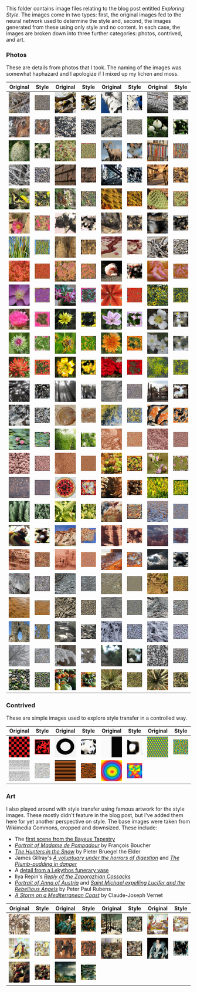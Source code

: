 This folder contains image files relating to the blog post entitled *Exploring Style*. The images come in two types: first, the original images fed to the neural network used to determine the style and, second, the images generated from these using only style and no content. In each case, the images are broken down into three further categories: photos, contrived, and art.

### Photos

These are details from photos that I took. The naming of the images was somewhat haphazard and I apologize if I mixed up my lichen and moss.

Original | Style   | Original | Style   | Original | Style    | Original | Style       
:-------:|:-------:|:--------:|:-------:|:--------:|:--------:|:--------:|:-------:
<img src="original-images/photos/algae1.jpg" width="90">  |  <img src="generated-styles/photos/algae1_style.jpg" width="90"> | <img src="original-images/photos/algae2.jpg" width="90">  |  <img src="generated-styles/photos/algae2_style.jpg" width="90"> | <img src="original-images/photos/aspen1.jpg" width="90">  |  <img src="generated-styles/photos/aspen1_style.jpg" width="90">  | <img src="original-images/photos/bark1.jpg" width="90"> | <img src="generated-styles/photos/bark1_style.jpg" width="90">
<img src="original-images/photos/bark2.jpg" width="90">  |  <img src="generated-styles/photos/bark2_style.jpg" width="90"> | <img src="original-images/photos/barnacles1.jpg" width="90">  |  <img src="generated-styles/photos/barnacles1_style.jpg" width="90"> | <img src="original-images/photos/barnacles2.jpg" width="90">  |  <img src="generated-styles/photos/barnacles2_style.jpg" width="90"> | <img src="original-images/photos/beargrass1.jpg" width="90">  |  <img src="generated-styles/photos/beargrass1_style.jpg" width="90"> 
<img src="original-images/photos/beargrass2.jpg" width="90">  |  <img src="generated-styles/photos/beargrass2_style.jpg" width="90"> | <img src="original-images/photos/berries1.jpg" width="90">  |  <img src="generated-styles/photos/berries1_style.jpg" width="90"> | <img src="original-images/photos/bighorn1.jpg" width="90">  |  <img src="generated-styles/photos/bighorn1_style.jpg" width="90"> | <img src="original-images/photos/books1.jpg" width="90">  |  <img src="generated-styles/photos/books1_style.jpg" width="90">
<img src="original-images/photos/branches1.jpg" width="90">  |  <img src="generated-styles/photos/branches1_style.jpg" width="90"> | <img src="original-images/photos/bricks1.jpg" width="90">  |  <img src="generated-styles/photos/bricks1_style.jpg" width="90"> | <img src="original-images/photos/bridge1.jpg" width="90">  |  <img src="generated-styles/photos/bridge1_style.jpg" width="90"> | <img src="original-images/photos/bridge2.jpg" width="90">  |  <img src="generated-styles/photos/bridge2_style.jpg" width="90">
<img src="original-images/photos/butterfly1.jpg" width="90">  |  <img src="generated-styles/photos/butterfly1_style.jpg" width="90"> | <img src="original-images/photos/butterfly2.jpg" width="90">  |  <img src="generated-styles/photos/butterfly2_style.jpg" width="90"> | <img src="original-images/photos/cactus1.jpg" width="90">  |  <img src="generated-styles/photos/cactus1_style.jpg" width="90"> | <img src="original-images/photos/cactus2.jpg" width="90">  |  <img src="generated-styles/photos/cactus2_style.jpg" width="90">
<img src="original-images/photos/cactus3.jpg" width="90">  |  <img src="generated-styles/photos/cactus3_style.jpg" width="90"> | <img src="original-images/photos/cat1.jpg" width="90">  |  <img src="generated-styles/photos/cat1_style.jpg" width="90"> | <img src="original-images/photos/cat2.jpg" width="90">  |  <img src="generated-styles/photos/cat2_style.jpg" width="90"> | <img src="original-images/photos/cat3.jpg" width="90">  |  <img src="generated-styles/photos/cat3_style.jpg" width="90">
<img src="original-images/photos/cattails1.jpg" width="90">  |  <img src="generated-styles/photos/cattails1_style.jpg" width="90"> | <img src="original-images/photos/cave1.jpg" width="90">  |  <img src="generated-styles/photos/cave1_style.jpg" width="90"> | <img src="original-images/photos/cherry1.jpg" width="90">  |  <img src="generated-styles/photos/cherry1_style.jpg" width="90"> | <img src="original-images/photos/driftwood1.jpg" width="90">  |  <img src="generated-styles/photos/driftwood1_style.jpg" width="90">
<img src="original-images/photos/fall_leaves1.jpg" width="90">  |  <img src="generated-styles/photos/fall_leaves1_style.jpg" width="90"> | <img src="original-images/photos/fall_leaves2.jpg" width="90">  |  <img src="generated-styles/photos/fall_leaves2_style.jpg" width="90"> | <img src="original-images/photos/flamingo1.jpg" width="90">  |  <img src="generated-styles/photos/flamingo1_style.jpg" width="90"> | <img src="original-images/photos/flower1.jpg" width="90">  |  <img src="generated-styles/photos/flower1_style.jpg" width="90">
<img src="original-images/photos/flower2.jpg" width="90">  |  <img src="generated-styles/photos/flower2_style.jpg" width="90"> | <img src="original-images/photos/flower3.jpg" width="90">  |  <img src="generated-styles/photos/flower3_style.jpg" width="90"> | <img src="original-images/photos/flower4.jpg" width="90">  |  <img src="generated-styles/photos/flower4_style.jpg" width="90"> | <img src="original-images/photos/flower5.jpg" width="90">  |  <img src="generated-styles/photos/flower5_style.jpg" width="90">
<img src="original-images/photos/flower6.jpg" width="90">  |  <img src="generated-styles/photos/flower6_style.jpg" width="90"> | <img src="original-images/photos/flower7.jpg" width="90">  |  <img src="generated-styles/photos/flower7_style.jpg" width="90"> | <img src="original-images/photos/flower8.jpg" width="90">  |  <img src="generated-styles/photos/flower8_style.jpg" width="90"> | <img src="original-images/photos/flower9.jpg" width="90">  |  <img src="generated-styles/photos/flower9_style.jpg" width="90">
<img src="original-images/photos/flower10.jpg" width="90">  |  <img src="generated-styles/photos/flower10_style.jpg" width="90"> | <img src="original-images/photos/flower11.jpg" width="90">  |  <img src="generated-styles/photos/flower11_style.jpg" width="90"> | <img src="original-images/photos/flower12.jpg" width="90">  |  <img src="generated-styles/photos/flower12_style.jpg" width="90"> | <img src="original-images/photos/flower13.jpg" width="90">  |  <img src="generated-styles/photos/flower13_style.jpg" width="90">
<img src="original-images/photos/flower14.jpg" width="90">  |  <img src="generated-styles/photos/flower14_style.jpg" width="90"> | <img src="original-images/photos/flower15.jpg" width="90">  |  <img src="generated-styles/photos/flower15_style.jpg" width="90"> | <img src="original-images/photos/flower16.jpg" width="90">  |  <img src="generated-styles/photos/flower16_style.jpg" width="90"> | <img src="original-images/photos/flower17.jpg" width="90">  |  <img src="generated-styles/photos/flower17_style.jpg" width="90">
<img src="original-images/photos/forest1.jpg" width="90">  |  <img src="generated-styles/photos/forest1_style.jpg" width="90"> | <img src="original-images/photos/forest2.jpg" width="90">  |  <img src="generated-styles/photos/forest2_style.jpg" width="90"> | <img src="original-images/photos/fossil1.jpg" width="90">  |  <img src="generated-styles/photos/fossil1_style.jpg" width="90"> | <img src="original-images/photos/gasworks1.jpg" width="90">  |  <img src="generated-styles/photos/gasworks1_style.jpg" width="90">
<img src="original-images/photos/guano1.jpg" width="90">  |  <img src="generated-styles/photos/guano1_style.jpg" width="90"> | <img src="original-images/photos/jellyfish1.jpg" width="90">  |  <img src="generated-styles/photos/jellyfish1_style.jpg" width="90"> | <img src="original-images/photos/lichen1.jpg" width="90">  |  <img src="generated-styles/photos/lichen1_style.jpg" width="90"> | <img src="original-images/photos/lichen2.jpg" width="90">  |  <img src="generated-styles/photos/lichen2_style.jpg" width="90">
<img src="original-images/photos/lilypad1.jpg" width="90">  |  <img src="generated-styles/photos/lilypad1_style.jpg" width="90"> | <img src="original-images/photos/moss1.jpg" width="90">  |  <img src="generated-styles/photos/moss1_style.jpg" width="90"> | <img src="original-images/photos/mud1.jpg" width="90">  |  <img src="generated-styles/photos/mud1_style.jpg" width="90"> | <img src="original-images/photos/mud2.jpg" width="90">  |  <img src="generated-styles/photos/mud2_style.jpg" width="90">
<img src="original-images/photos/mud3.jpg" width="90">  |  <img src="generated-styles/photos/mud3_style.jpg" width="90"> | <img src="original-images/photos/mud4.jpg" width="90">  |  <img src="generated-styles/photos/mud4_style.jpg" width="90"> | <img src="original-images/photos/needles1.jpg" width="90">  |  <img src="generated-styles/photos/needles1_style.jpg" width="90"> | <img src="original-images/photos/ophrys_apifera1.jpg" width="90">  |  <img src="generated-styles/photos/ophrys_apifera1_style.jpg" width="90">
<img src="original-images/photos/petroglyphs1.jpg" width="90">  |  <img src="generated-styles/photos/petroglyphs1_style.jpg" width="90"> | <img src="original-images/photos/pie1.jpg" width="90">  |  <img src="generated-styles/photos/pie1_style.jpg" width="90"> | <img src="original-images/photos/pinecone1.jpg" width="90">  |  <img src="generated-styles/photos/pinecone1_style.jpg" width="90"> | <img src="original-images/photos/plants1.jpg" width="90">  |  <img src="generated-styles/photos/plants1_style.jpg" width="90">
<img src="original-images/photos/plants2.jpg" width="90">  |  <img src="generated-styles/photos/plants2_style.jpg" width="90"> | <img src="original-images/photos/plants3.jpg" width="90">  |  <img src="generated-styles/photos/plants3_style.jpg" width="90"> | <img src="original-images/photos/pumpkin1.jpg" width="90">  |  <img src="generated-styles/photos/pumpkin1_style.jpg" width="90"> | <img src="original-images/photos/pumpkin2.jpg" width="90">  |  <img src="generated-styles/photos/pumpkin2_style.jpg" width="90">
<img src="original-images/photos/redpanda1.jpg" width="90">  |  <img src="generated-styles/photos/redpanda1_style.jpg" width="90"> | <img src="original-images/photos/redrock1.jpg" width="90">  |  <img src="generated-styles/photos/redrock1_style.jpg" width="90"> | <img src="original-images/photos/redrock2.jpg" width="90">  |  <img src="generated-styles/photos/redrock2_style.jpg" width="90"> | <img src="original-images/photos/redrock3.jpg" width="90">  |  <img src="generated-styles/photos/redrock3_style.jpg" width="90">
<img src="original-images/photos/redrock4.jpg" width="90">  |  <img src="generated-styles/photos/redrock4_style.jpg" width="90"> | <img src="original-images/photos/redrock5.jpg" width="90">  |  <img src="generated-styles/photos/redrock5_style.jpg" width="90"> | <img src="original-images/photos/redrock6.jpg" width="90">  |  <img src="generated-styles/photos/redrock6_style.jpg" width="90"> | <img src="original-images/photos/reflection1.jpg" width="90">  |  <img src="generated-styles/photos/reflection1_style.jpg" width="90">
<img src="original-images/photos/ripples1.jpg" width="90">  |  <img src="generated-styles/photos/ripples1_style.jpg" width="90"> | <img src="original-images/photos/ripples2.jpg" width="90">  |  <img src="generated-styles/photos/ripples2_style.jpg" width="90"> | <img src="original-images/photos/ripples3.jpg" width="90">  |  <img src="generated-styles/photos/ripples3_style.jpg" width="90"> | <img src="original-images/photos/ripples4.jpg" width="90">  |  <img src="generated-styles/photos/ripples4_style.jpg" width="90">
<img src="original-images/photos/ripples5.jpg" width="90">  |  <img src="generated-styles/photos/ripples5_style.jpg" width="90"> | <img src="original-images/photos/rock1.jpg" width="90">  |  <img src="generated-styles/photos/rock1_style.jpg" width="90"> | <img src="original-images/photos/rock2.jpg" width="90">  |  <img src="generated-styles/photos/rock2_style.jpg" width="90"> | <img src="original-images/photos/rock3.jpg" width="90">  |  <img src="generated-styles/photos/rock3_style.jpg" width="90">
<img src="original-images/photos/ruins1.jpg" width="90">  |  <img src="generated-styles/photos/ruins1_style.jpg" width="90"> | <img src="original-images/photos/seals1.jpg" width="90">  |  <img src="generated-styles/photos/seals1_style.jpg" width="90"> | <img src="original-images/photos/snow1.jpg" width="90">  |  <img src="generated-styles/photos/snow1_style.jpg" width="90"> | <img src="original-images/photos/snow2.jpg" width="90">  |  <img src="generated-styles/photos/snow2_style.jpg" width="90">
<img src="original-images/photos/snow3.jpg" width="90">  |  <img src="generated-styles/photos/snow3_style.jpg" width="90"> | <img src="original-images/photos/snow4.jpg" width="90">  |  <img src="generated-styles/photos/snow4_style.jpg" width="90"> | <img src="original-images/photos/spiderweb1.jpg" width="90">  |  <img src="generated-styles/photos/spiderweb1_style.jpg" width="90"> | <img src="original-images/photos/stones1.jpg" width="90">  |  <img src="generated-styles/photos/stones1_style.jpg" width="90">
<img src="original-images/photos/stones2.jpg" width="90">  |  <img src="generated-styles/photos/stones2_style.jpg" width="90"> | <img src="original-images/photos/vegetables1.jpg" width="90">  |  <img src="generated-styles/photos/vegetables1_style.jpg" width="90"> | <img src="original-images/photos/yucca1.jpg" width="90">  |  <img src="generated-styles/photos/yucca1_style.jpg" width="90"> | <img src="original-images/photos/yucca2.jpg" width="90">  |  <img src="generated-styles/photos/yucca2_style.jpg" width="90">

### Contrived

These are simple images used to explore style transfer in a controlled way.

Original | Style   | Original | Style   | Original | Style    | Original | Style       
:-------:|:-------:|:--------:|:-------:|:--------:|:--------:|:--------:|:-------:
<img src="original-images/contrived/checkers.jpg" width="90">  |  <img src="generated-styles/contrived/checkers_style.jpg" width="90"> | <img src="original-images/contrived/circle.jpg" width="90">  |  <img src="generated-styles/contrived/circle_style.jpg" width="90"> | <img src="original-images/contrived/halves.jpg" width="90">  |  <img src="generated-styles/contrived/halves_style.jpg" width="90">  | <img src="original-images/contrived/honeycomb.jpg" width="90"> | <img src="generated-styles/contrived/honeycomb_style.jpg" width="90">
<img src="original-images/contrived/lorem_ipsum.jpg" width="90">  |  <img src="generated-styles/contrived/lorem_ipsum_style.jpg" width="90"> | <img src="original-images/contrived/orange_stripes.jpg" width="90">  |  <img src="generated-styles/contrived/orange_stripes_style.jpg" width="90"> | <img src="original-images/contrived/rainbow_circles.jpg" width="90">  |  <img src="generated-styles/contrived/rainbow_circles_style.jpg" width="90"> 


### Art

I also played around with style transfer using famous artwork for the style images. These mostly didn't feature in the blog post, but I've added them here for yet another perspective on style. The base images were taken from Wikimedia Commons, cropped and downsized. These include: 

- The [first scene from the Bayeux Tapestry](https://commons.wikimedia.org/wiki/File:Bayeux_Tapestry_scene1_Edward.jpg)
- [*Portrait of Madame de Pompadour*](https://commons.wikimedia.org/wiki/File:Boucher_Marquise_de_Pompadour_1756.jpg) by François Boucher
- [*The Hunters in the Snow*](https://commons.wikimedia.org/wiki/File:Pieter_Bruegel_the_Elder_-_Hunters_in_the_Snow_(Winter)_-_Google_Art_Project.jpg) by Pieter Bruegel the Elder
- James Gillray's [*A voluptuary under the horrors of digestion*](https://commons.wikimedia.org/wiki/File:A-voluptuary.jpg) and [*The Plumb-pudding in danger*](https://commons.wikimedia.org/wiki/File:Caricature_gillray_plumpudding.jpg)
- A [detail from a Lekythos funerary vase](https://commons.wikimedia.org/wiki/File:Lekythos_funerary_vase_(detail)_depicting_Achilles_dragging_Hektor%E2%80%99s_body_by_chariot,_Delos,_sixth_century_BC.jpg)
- Ilya Repin's [*Reply of the Zaporozhian Cossacks*](https://commons.wikimedia.org/wiki/File:Ilja_Jefimowitsch_Repin_-_Reply_of_the_Zaporozhian_Cossacks_-_Yorck.jpg)
- [*Portrait of Anna of Austria*](https://commons.wikimedia.org/wiki/File:Anna_of_Austria_by_Rubens_(1622-1625,_Norton_Simon_Museum).jpg) and [*Saint Michael expelling Lucifer and the Rebellious Angels*](https://commons.wikimedia.org/wiki/File:Peter_Paul_Rubens_-_Saint_Michael_expelling_Lucifer_and_the_Rebellious_Angels,_1622.jpg) by Peter Paul Rubens
- [*A Storm on a Mediterranean Coast*](https://commons.wikimedia.org/wiki/File:Claude-Joseph_Vernet_-_A_Storm_on_a_Mediterranean_Coast_-_Google_Art_Project.jpg) by Claude-Joseph Vernet

Original | Style   | Original | Style   | Original | Style    | Original | Style       
:-------:|:-------:|:--------:|:-------:|:--------:|:--------:|:--------:|:-------:
<img src="original-images/art/bayeux_tapestry.jpg" width="90">  |  <img src="generated-styles/art/bayeux_tapestry_style.jpg" width="90"> | <img src="original-images/art/boucher_pompadour.jpg" width="90">  |  <img src="generated-styles/art/boucher_pompadour_style.jpg" width="90"> | <img src="original-images/art/bruegel_hunters.jpg" width="90">  |  <img src="generated-styles/art/bruegel_hunters_style.jpg" width="90">  | <img src="original-images/art/gillray_plumbpudding.jpg" width="90"> | <img src="generated-styles/art/gillray_plumbpudding_style.jpg" width="90">
<img src="original-images/art/gillray_voluptuary.jpg" width="90">  |  <img src="generated-styles/art/gillray_voluptuary_style.jpg" width="90"> | <img src="original-images/art/greek_pottery.jpg" width="90">  |  <img src="generated-styles/art/greek_pottery_style.jpg" width="90"> | <img src="original-images/art/repin_zaporozhian_cossacks.jpg" width="90">  |  <img src="generated-styles/art/repin_zaporozhian_cossacks_style.jpg" width="90">  | <img src="original-images/art/rubens_anna.jpg" width="90"> | <img src="generated-styles/art/rubens_anna_style.jpg" width="90">
<img src="original-images/art/rubens_st_michael.jpg" width="90">  |  <img src="generated-styles/art/rubens_st_michael_style.jpg" width="90"> | <img src="original-images/art/vernet_storm.jpg" width="90">  |  <img src="generated-styles/art/vernet_storm_style.jpg" width="90">